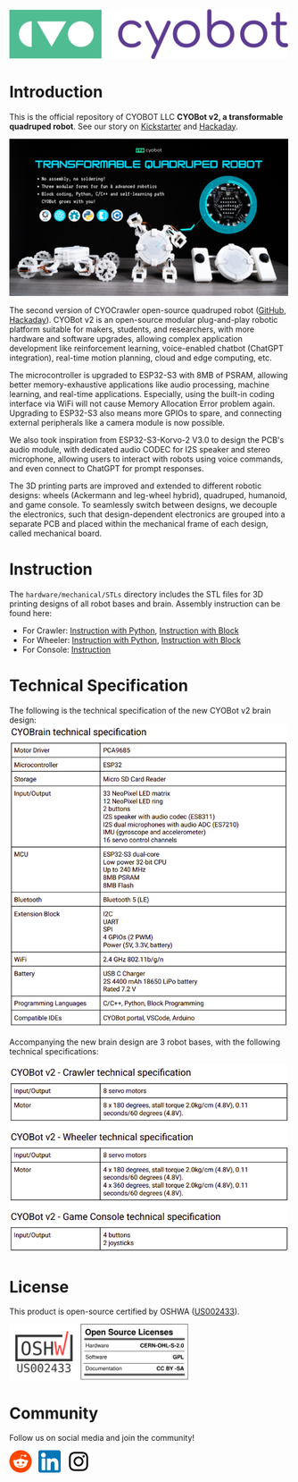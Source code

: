 <img src="assets/Horizontal%20Logo%20CYOBot-Color-RGB.png" alt="3-robot" width="500">

# Introduction
This is the official repository of CYOBOT LLC **CYOBot v2, a transformable quadruped robot**. See our story on [Kickstarter](https://www.kickstarter.com/projects/cyobot/cyobot-a-transformable-quadruped-robot-for-innovation-and-fun) and [Hackaday](https://hackaday.io/project/199084-cyobot-v2-transformable-quadruped-robot).

<img src="assets/cyobot-v2-kickstarter-front-cover.png" alt="CYOBot Kickstarter cover photo with different robot variations, a crawler robot with 4 legs, a wheeler robot with 4 wheels, and a game console robot with buttons and joysticks" width="500">

The second version of CYOCrawler open-source quadruped robot ([GitHub](https://github.com/CYOBot/CYOCrawler), [Hackaday](https://hackaday.io/project/193061-cyocrawler-open-source-quadrupedal-robot)). CYOBot v2 is an open-source modular plug-and-play robotic platform suitable for makers, students, and researchers, with more hardware and software upgrades, allowing complex application development like reinforcement learning, voice-enabled chatbot (ChatGPT integration), real-time motion planning, cloud and edge computing, etc.

The microcontroller is upgraded to ESP32-S3 with 8MB of PSRAM, allowing better memory-exhaustive applications like audio processing, machine learning, and real-time applications. Especially, using the built-in coding interface via WiFi will not cause Memory Allocation Error problem again. Upgrading to ESP32-S3 also means more GPIOs to spare, and connecting external peripherals like a camera module is now possible.

We also took inspiration from ESP32-S3-Korvo-2 V3.0 to design the PCB's audio module, with dedicated audio CODEC for I2S speaker and stereo microphone, allowing users to interact with robots using voice commands, and even connect to ChatGPT for prompt responses.

The 3D printing parts are improved and extended to different robotic designs: wheels (Ackermann and leg-wheel hybrid), quadruped, humanoid, and game console. To seamlessly switch between designs, we decouple the electronics, such that design-dependent electronics are grouped into a separate PCB and placed within the mechanical frame of each design, called mechanical board.

# Instruction
The `hardware/mechanical/STLs` directory includes the STL files for 3D printing designs of all robot bases and brain. Assembly instruction can be found here:
* For Crawler: [Instruction with Python](https://youtu.be/2CuqHpGuNUw), [Instruction with Block](https://youtu.be/lpqW0EeU5Hk)
* For Wheeler: [Instruction with Python](https://youtu.be/wRgvuCD4Dzg), [Instruction with Block](https://youtu.be/jAzg2xmtxaY)
* For Console: [Instruction](https://youtu.be/jlgunPV41hM)

# Technical Specification
The following is the technical specification of the new CYOBot v2 brain design:
<img src="assets/cyobot-v2-brain-techspec.png" alt="drawing" width="500">

Accompanying the new brain design are 3 robot bases, with the following technical specifications:

<img src="assets/cyobot-v2-robot-techspec.png" alt="drawing" width="500">

# License
This product is open-source certified by OSHWA ([US002433](https://certification.oshwa.org/us002433.html)).

<img src="assets/certification-mark-US002433-stacked.svg" alt="drawing" height="100"/> <img src="assets/oshw_facts.svg" alt="drawing" height="100"/>

# Community
Follow us on social media and join the community!

[<img src="assets/reddit-logo.png" height="40">](https://www.reddit.com/r/CYOBot/)&nbsp;&nbsp;
[<img src="assets/linkedin-logo.png" height="40">](https://www.linkedin.com/company/cyobot)&nbsp;&nbsp;
[<img src="assets/instagram-logo.png" height="40">](https://www.instagram.com/cyobot.kit/)&nbsp;&nbsp;